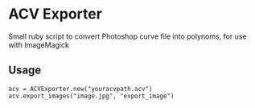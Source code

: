 # ACV Exporter

Small ruby script to convert Photoshop curve file into polynoms, for use with ImageMagick

## Usage
    acv = ACVExporter.new("youracvpath.acv")
    acv.export_images("image.jpg", "export_image")
